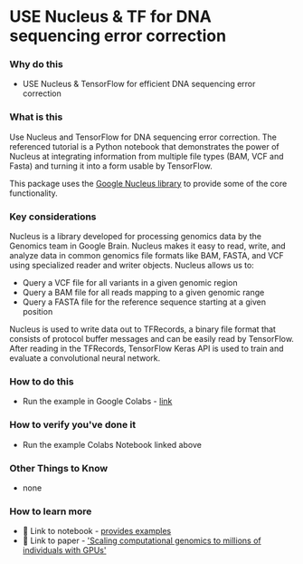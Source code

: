 # USE Nucleus & TF for DNA sequencing error correction

### Why do this
 - USE Nucleus & TensorFlow for efficient DNA sequencing error correction

### What is this
 Use Nucleus and TensorFlow for DNA sequencing error correction. The referenced tutorial is a Python notebook that demonstrates the power of Nucleus at integrating information from multiple file types (BAM, VCF and Fasta) and turning it into a form usable by TensorFlow.

   This package uses the [Google Nucleus library](https://github.com/google/nucleus) to provide some of the core functionality.

### Key considerations
Nucleus is a library developed for processing genomics data by the Genomics team in Google Brain. Nucleus makes it easy to read, write, and analyze data in common genomics file formats like BAM, FASTA, and VCF using specialized reader and writer objects. Nucleus allows us to:

- Query a VCF file for all variants in a given genomic region
- Query a BAM file for all reads mapping to a given genomic range
- Query a FASTA file for the reference sequence starting at a given position

Nucleus is used to write data out to TFRecords, a binary file format that consists of protocol buffer messages and can be easily read by TensorFlow. After reading in the TFRecords, TensorFlow Keras API is used to train and evaluate a convolutional neural network.

### How to do this
 - Run the example in Google Colabs - [link](https://colab.research.google.com/github/google/nucleus/blob/master/nucleus/examples/dna_sequencing_error_correction.ipynb)

### How to verify you've done it
 - Run the example Colabs Notebook linked above

### Other Things to Know
 - none

### How to learn more
 - :orange_book: Link to notebook - [provides examples](https://colab.research.google.com/github/tensorflow/io/blob/master/docs/tutorials/genome.ipynb) 
 - 📘 Link to paper - ['Scaling computational genomics to millions of individuals with GPUs'](https://www.biorxiv.org/content/10.1101/470138v3)
 
